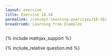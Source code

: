 ```yaml
---
layout: exercise
title: Exercise 18.18
permalink: /concept-learning-exercises/18-18/
breadcrumb: Learning from Examples
---
```


{% include mathjax_support %}

<div><i class="arrow-up loader" data-chapter="concept-learning-exercises" data-exercise="ex_18" data-rating="0"></i></div>
{% include_relative question.md %}
